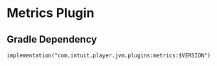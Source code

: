 # Metrics Plugin

## Gradle Dependency

`implementation("com.intuit.player.jvm.plugins:metrics:$VERSION")`
